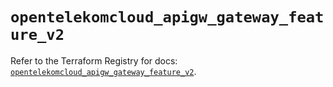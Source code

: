 # `opentelekomcloud_apigw_gateway_feature_v2`

Refer to the Terraform Registry for docs: [`opentelekomcloud_apigw_gateway_feature_v2`](https://registry.terraform.io/providers/opentelekomcloud/opentelekomcloud/1.36.46/docs/resources/apigw_gateway_feature_v2).
